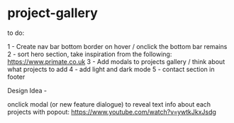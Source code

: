 # project-gallery

to do:

1 - Create nav bar bottom border on hover / onclick the bottom bar remains
2 - sort hero section, take inspiration from the following:
https://www.primate.co.uk
3 - Add modals to projects gallery / think about what projects to add
4 - add light and dark mode
5 - contact section in footer


Design Idea - 

onclick modal (or new feature dialogue) to reveal text info about each projects with popout:
https://www.youtube.com/watch?v=ywtkJkxJsdg

